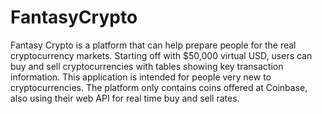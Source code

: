 # FantasyCrypto

Fantasy Crypto is a platform that can help prepare people for the real cryptocurrency markets. Starting off with $50,000 virtual USD, users can buy and sell cryptocurrencies with tables showing key transaction information. This application is intended for people very new to cryptocurrencies. The platform only contains coins offered at Coinbase, also using their web API for real time buy and sell rates. 
